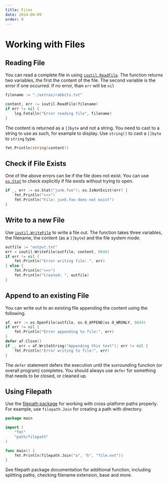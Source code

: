 ```yaml
---
title: Files
date: 2014-06-09
order: 9
---
```


# Working with Files


## Reading File

You can read a complete file in using [`ioutil.ReadFile`](https://golang.org/pkg/io/ioutil/#ReadFile). The function returns two variables, the first the content of the file. The second variable is the error if one occurred. If no error, than `err` will be `nil`

```go
filename := "./extras/rabbits.txt"

content, err := ioutil.ReadFile(filename)
if err != nil {
	log.Fatalln("Error reading file", filename)
}
```

The content is returned as a `[]byte` and not a string. You need to cast to a string to use as such, for example to display. Use `string()` to cast a `[]byte` to `string` type.

```go
fmt.Println(string(content))
```

## Check if File Exists

One of the above errors can be if the file does not exist. You can use [`os.Stat`](https://golang.org/pkg/os/#Stat) to check explicitly if file exists without trying to open.

```go
if _, err := os.Stat("junk.foo"); os.IsNotExist(err) {
	fmt.Println(">>>")
	fmt.Println("File: junk.foo does not exist")
}
```

## Write to a new File

Use [`ioutil.WriteFile`](https://golang.org/pkg/io/ioutil/#WriteFile) to write a file out. The function takes three variables, the filename, the content (as a `[]byte`) and the file system mode.

```go
outfile := "output.txt"
err = ioutil.WriteFile(outfile, content, 0644)
if err != nil {
	fmt.Println("Error writing file: ", err)
} else {
	fmt.Println(">>>")
	fmt.Println("Created: ", outfile)
}
```

## Append to an existing File

You can write out to an existing file appending the content using the following.

```go
af, err := os.OpenFile(outfile, os.O_APPEND|os.O_WRONLY, 0644)
if err != nil {
	fmt.Println("Error appending to file:", err)
}
defer af.Close()
if _, err = af.WriteString("Appending this text"); err != nil {
	fmt.Println("Error writing to file:", err)
}
```

The `defer` statement defers the execution until the surrounding function (or overall program) completes. You should always use `defer` for something that needs to be closed, or cleaned up.

## Using Filepath

Use the [filepath package](https://golang.org/pkg/path/filepath/) for working with cross-platform paths properly.
For example, use `filepath.Join` for creating a path with directory.

```go
package main

import (
    "fmt"
    "path/filepath"
)

func main() {
    fmt.Println(filepath.Join("a", "b", "file.ext"))
}
```

See filepath package documentation for additional function, including splitting paths, checking filename extension, base and more.
